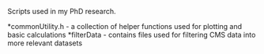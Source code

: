 Scripts used in my PhD research.

*commonUtility.h - a collection of helper functions used for plotting and basic calculations
*filterData - contains files used for filtering CMS data into more relevant datasets
